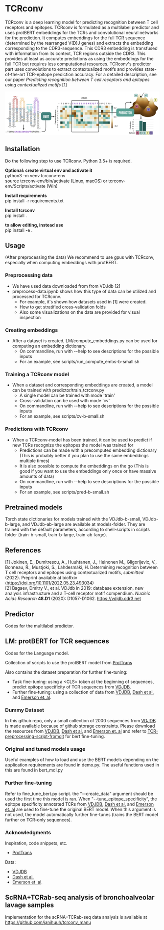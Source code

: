 # TCRconv
TCRconv is a deep learning model for predicting recognition between T cell receptors and epitopes. TCRconv is formulated as a multilabel predictor and uses protBERT embeddings for the TCRs and convolutional neural networks for the prediction. 
It computes embeddings for the full TCR sequence (determined by the rearranged V(D)J genes) and extracts the embedding corresponding to the CDR3-sequence. This CDR3 embedding is transfused with information from its context, TCR regions outside the CDR3. This provides at least as accurate predictions as using the embeddings for the full TCR but requires less computational resources. TCRconv's predictor part uses convolutions to extract contextualized motifs and provides state-of-the-art TCR-epitope prediction accuracy. For a detailed description, see our paper *Predicting recognition between T cell receptors and epitopes using contextualized motifs* \[1\]

![TCRconv pipeline](TCRconv-pipeline.jpeg)

## Installation
Do the following step to use TCRconv. Python 3.5+ is required.

**Optional: create virtual env and activate it** \
python3 -m venv tcrconv-env \
source tcrconv-env/bin/activate (Linux, macOS) or tcrconv-env/Scripts/activate (Win)

**Install requirements** \
pip install -r requirements.txt

**Install tcrconv** \
pip install .

**to allow editing, instead use** \
pip install -e .

## Usage
(After preprocessing the data) We recommend to use gpus with TCRconv, especially when computing embeddings with protBERT.
### Preprocessing data
* We have used data downloaded from from VDJdb \[2\]
* preprocess-data.ipynb shows how this type of data can be utilized and processed for TCRconv. 
  * For example, it's shown how datasets used in \[1\] were created.
  * How to get stratified cross-validation folds
  * Also some visualizations on the data are provided for visual inspection
### Creating embeddings
* After a dataset is created, LM/compute_embeddings.py can be used for computing an embedding dictionary.
  * On commandline, run with --help to see descriptions for the possible inputs
  * For an example, see scripts/run_compute_embs-b-small.sh
### Training a TCRconv model
* When a dataset and corresponding embeddings are created, a model can be trained with predictor/train_tcrconv.py
  * A single model can be trained with mode 'train'
  * Cross-validation can be used with mode 'cv'
  * On commandline, run with --help to see descriptions for the possible inputs
  * For an example, see scripts/cv-b-small.sh
### Predictions with TCRconv
* When a TCRconv-model has been trained, it can be used to predict if new TCRs recognize the epitopes the model was trained for
  * Predictions can be made with a precomputed embedding dictionary (This is probably better if you plan to use the same embeddings multiple times)
  * It is also possible to compute the embeddings on the go (This is good if you want to use the embeddings only once or have massive amounts of data)
  * On commandline, run with --help to see descriptions for the possible inputs
  * For an example, see scripts/pred-b-small.sh

## Pretrained models
Torch state dictionaries for models trained with the VDJdb-b-small, VDJdb-b-large, and VDJdb-ab-large are available at models-folder. They are trained with the default parameters, according to shell-scripts in scripts folder (train-b-small, train-b-large, train-ab-large).


## References
\[1\] Jokinen, E., Dumitrescu, A., Huuhtanen, J., Heinonen M., Gligorijevic, V., Bonneau, R., Mustjoki, S., Lähdesmäki, H. Determining recognition between T cell receptors and epitopes using contextualized motifs, *submitted* (2022). Preprint available at bioRxiv (https://doi.org/10.1101/2022.05.23.493034) \
\[2\] Bagaev, Dmitry V., et al. VDJdb in 2019: database extension, new analysis infrastructure and a T-cell receptor motif compendium. *Nucleic Acids Research* **48.D1** (2020): D1057-D1062. https://vdjdb.cdr3.net 

## Predictor
Codes for the multilabel predictor.


## LM: protBERT for TCR sequences
Codes for the Language model.

Collection of scripts to use the protBERT model from  [ProtTrans](https://github.com/agemagician/ProtTrans)

Also contains the dataset preparation for further fine-tuning:
* Task fine-tuning: using a \<CLS\> token at the beginning of sequences, predict epitope specificity of TCR sequences from [VDJDB](https://vdjdb.cdr3.net/).
* Further fine-tuning: using a collection of data from [VDJDB](https://vdjdb.cdr3.net/), [Dash et al.](https://www.nature.com/articles/nature22383) and [Emerson et. al](https://www.nature.com/articles/ng.3822).

### Dummy Dataset

In this github repo, only a small collection of 2000 sequences from [VDJDB](https://vdjdb.cdr3.net/) is made available because of github storage constraints. Please download the resources from [VDJDB](https://vdjdb.cdr3.net/), [Dash et al.](https://www.nature.com/articles/nature22383) and [Emerson et. al](https://www.nature.com/articles/ng.3822) and refer to [TCR-preprocessing-script-fromgit]() for bert fine-tuning.

### Original and tuned models usage

Useful examples of how to load and use the BERT models depending on the application requirements are found in demo.py. The useful functions used in this are found in bert_mdl.py

### Further fine-tuning

Refer to fine_tune_bert.py script. the "--create_data" argument should be used the first time this model is ran. When "--tune_epitope_specificity", the epitope specificity annotated TCRs from [VDJDB](https://vdjdb.cdr3.net/), [Dash et al.](https://www.nature.com/articles/nature22383) and [Emerson et. al](https://www.nature.com/articles/ng.3822) are used to fine-tune the original BERT model. When this argument is not used, the model automatically further fine-tunes (trains the BERT model further on TCR-only sequences).

### Acknowledgments

Inspiration, code snippets, etc.
* [ProtTrans](https://github.com/agemagician/ProtTrans)

Data:
* [VDJDB](https://vdjdb.cdr3.net/)
* [Dash et al.](https://www.nature.com/articles/nature22383) 
* [Emerson et. al](https://www.nature.com/articles/ng.3822).

## ScRNA+TCRab-seq analysis of bronchoalveolar lavage samples
Implementation for the scRNA+TCRab-seq data analysis is available at https://github.com/janihuuh/tcrconv_manu 
